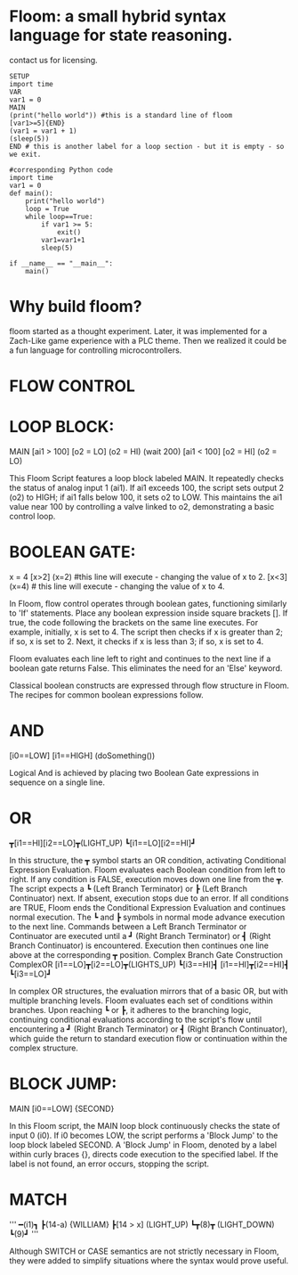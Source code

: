 # Floom: a small hybrid syntax language for state reasoning.

contact us for licensing.

    SETUP
    import time
    VAR
    var1 = 0
    MAIN
    (print("hello world")) #this is a standard line of floom
    [var1>=5]{END}
    (var1 = var1 + 1)
    (sleep(5))
    END # this is another label for a loop section - but it is empty - so we exit.
    
    #corresponding Python code
    import time
    var1 = 0
    def main():
    	print("hello world")
    	loop = True
        while loop==True:
        	if var1 >= 5:
        		exit()
        	var1=var1+1
        	sleep(5)
    
    if __name__ == "__main__":
        main()

# Why build floom? 
floom started as a thought experiment. 
Later, it was implemented for a Zach-Like game experience with a PLC theme.
Then we realized it could be a fun language for controlling microcontrollers.

# FLOW CONTROL
# LOOP BLOCK:
MAIN
    [ai1 > 100] [o2 = LO] (o2 = HI)
    (wait 200)
    [ai1 < 100] [o2 = HI] (o2 = LO)

This Floom Script features a loop block labeled MAIN. It repeatedly checks the status of analog input 1 (ai1). If ai1 exceeds 100, the script sets output 2 (o2) to HIGH; if ai1 falls below 100, it sets o2 to LOW. This maintains the ai1 value near 100 by controlling a valve linked to o2, demonstrating a basic control loop.


# BOOLEAN GATE:
x = 4
[x>2]  (x=2)  #this line will execute - changing the value of x to 2.
[x<3]  (x=4) # this line will execute - changing the value of x to 4.


In Floom, flow control operates through boolean gates, functioning similarly to 'If' statements. Place any boolean expression inside square brackets []. If true, the code following the brackets on the same line executes. For example, initially, x is set to 4. The script then checks if x is greater than 2; if so, x is set to 2. Next, it checks if x is less than 3; if so, x is set to 4. 

Floom evaluates each line left to right and continues to the next line if a boolean gate returns False. This eliminates the need for an 'Else' keyword.

Classical boolean constructs are expressed through flow structure in Floom. The recipes for common boolean expressions follow.


# AND
[i0==LOW] [i1==HIGH] (doSomething())

Logical And is achieved by placing two Boolean Gate expressions in sequence on a single line.
# OR
┳[i1==HI][i2==LO]┳(LIGHT_UP)
┗[i1==LO][i2==HI]┛

In this structure, the ┳ symbol starts an OR condition, activating Conditional Expression Evaluation. Floom evaluates each Boolean condition from left to right. If any condition is FALSE, execution moves down one line from the ┳. The script expects a ┗ (Left Branch Terminator) or ┣ (Left Branch Continuator) next. If absent, execution stops due to an error.
If all conditions are TRUE, Floom ends the Conditional Expression Evaluation and continues normal execution. The ┗ and ┣ symbols in normal mode advance execution to the next line.
Commands between a Left Branch Terminator or Continuator are executed until a ┛ (Right Branch Terminator) or ┫ (Right Branch Continuator) is encountered. Execution then continues one line above at the corresponding ┳ position.
Complex Branch Gate Construction
ComplexOR
  [i1==LO]┳[i2==LO]┳(LIGHTS_UP)
          ┗[i3==HI]┫
  [i1==HI]┳[i2==HI]┫
          ┗[i3==LO]┛

In complex OR structures, the evaluation mirrors that of a basic OR, but with multiple branching levels. Floom evaluates each set of conditions within branches. Upon reaching ┗ or ┣, it adheres to the branching logic, continuing conditional evaluations according to the script's flow until encountering a ┛ (Right Branch Terminator) or ┫ (Right Branch Continuator), which guide the return to standard execution flow or continuation within the complex structure.

# BLOCK JUMP:
MAIN
  [i0==LOW]              {SECOND}

In this Floom script, the MAIN loop block continuously checks the state of input 0 (i0). If i0 becomes LOW, the script performs a 'Block Jump' to the loop block labeled SECOND. 
A 'Block Jump' in Floom, denoted by a label within curly braces {}, directs code execution to the specified label. If the label is not found, an error occurs, stopping the script.

# MATCH
'''
━(i1)┓
      ┣(14-a) {WILLIAM}
      ┣[14 > x] (LIGHT_UP)
      ┗┳(8)┳ (LIGHT_DOWN)
       ┗(9)┛
'''

Although SWITCH or CASE semantics are not strictly necessary in Floom, they were added to simplify situations where the syntax would prove useful. 

